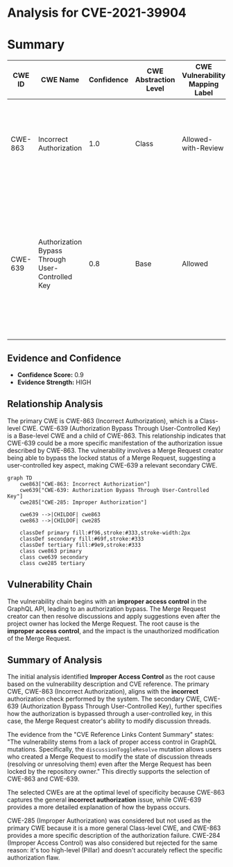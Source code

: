 # Analysis for CVE-2021-39904

# Summary
| CWE ID | CWE Name | Confidence | CWE Abstraction Level | CWE Vulnerability Mapping Label | CWE-Vulnerability Mapping Notes |
|---|---|---|---|---|---|
| CWE-863 | Incorrect Authorization | 1.0 | Class | Allowed-with-Review | Primary CWE. The program performs an authorization check, but it does not correctly perform the check. |
| CWE-639 | Authorization Bypass Through User-Controlled Key | 0.8 | Base | Allowed | Secondary CWE. The system's authorization functionality does not prevent one user from gaining access to another user's data or record by modifying the key value identifying the data. |

## Evidence and Confidence

*   **Confidence Score:** 0.9
*   **Evidence Strength:** HIGH

## Relationship Analysis
The primary CWE is CWE-863 (Incorrect Authorization), which is a Class-level CWE. CWE-639 (Authorization Bypass Through User-Controlled Key) is a Base-level CWE and a child of CWE-863. This relationship indicates that CWE-639 could be a more specific manifestation of the authorization issue described by CWE-863. The vulnerability involves a Merge Request creator being able to bypass the locked status of a Merge Request, suggesting a user-controlled key aspect, making CWE-639 a relevant secondary CWE.

```mermaid
graph TD
    cwe863["CWE-863: Incorrect Authorization"]
    cwe639["CWE-639: Authorization Bypass Through User-Controlled Key"]
    cwe285["CWE-285: Improper Authorization"]

    cwe639 -->|CHILDOF| cwe863
    cwe863 -->|CHILDOF| cwe285

    classDef primary fill:#f96,stroke:#333,stroke-width:2px
    classDef secondary fill:#69f,stroke:#333
    classDef tertiary fill:#9e9,stroke:#333
    class cwe863 primary
    class cwe639 secondary
    class cwe285 tertiary
```

## Vulnerability Chain
The vulnerability chain begins with an **improper access control** in the GraphQL API, leading to an authorization bypass. The Merge Request creator can then resolve discussions and apply suggestions even after the project owner has locked the Merge Request. The root cause is the **improper access control**, and the impact is the unauthorized modification of the Merge Request.

## Summary of Analysis
The initial analysis identified **Improper Access Control** as the root cause based on the vulnerability description and CVE reference. The primary CWE, CWE-863 (Incorrect Authorization), aligns with the **incorrect** authorization check performed by the system. The secondary CWE, CWE-639 (Authorization Bypass Through User-Controlled Key), further specifies how the authorization is bypassed through a user-controlled key, in this case, the Merge Request creator's ability to modify discussion threads.

The evidence from the "CVE Reference Links Content Summary" states: "The vulnerability stems from a lack of proper access control in GraphQL mutations. Specifically, the `discussionToggleResolve` mutation allows users who created a Merge Request to modify the state of discussion threads (resolving or unresolving them) even after the Merge Request has been locked by the repository owner." This directly supports the selection of CWE-863 and CWE-639.

The selected CWEs are at the optimal level of specificity because CWE-863 captures the general **incorrect authorization** issue, while CWE-639 provides a more detailed explanation of how the bypass occurs.

CWE-285 (Improper Authorization) was considered but not used as the primary CWE because it is a more general Class-level CWE, and CWE-863 provides a more specific description of the authorization failure. CWE-284 (Improper Access Control) was also considered but rejected for the same reason: it's too high-level (Pillar) and doesn't accurately reflect the specific authorization flaw.